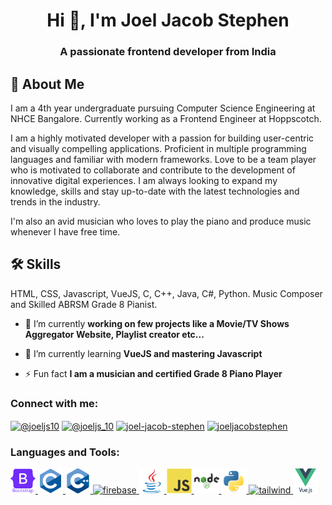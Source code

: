 <h1 align="center">Hi 👋, I'm Joel Jacob Stephen</h1>
<h3 align="center">A passionate frontend developer from India</h3>

## 🚀 About Me
I am a 4th year undergraduate pursuing Computer Science Engineering at NHCE Bangalore. 
Currently working as a Frontend Engineer at Hoppscotch. 

I am a highly motivated developer with a passion for building user-centric and visually compelling applications. Proficient in multiple programming languages and familiar with modern frameworks. Love to be a team player who is motivated to collaborate and contribute to the development of innovative digital experiences. I am always looking to expand my knowledge, skills and stay up-to-date with the latest technologies and trends in the industry. 

I'm also an avid musician who loves to play the piano and produce music whenever I have free time.

## 🛠 Skills
HTML, CSS, Javascript, VueJS, C, C++, Java, C#, Python.
Music Composer and Skilled ABRSM Grade 8 Pianist.


- 🔭 I’m currently **working on few projects like a Movie/TV Shows Aggregator Website, Playlist creator etc...**

- 🌱 I’m currently learning **VueJS and mastering Javascript**

- ⚡ Fun fact **I am a musician and certified Grade 8 Piano Player**

<h3 align="left">Connect with me:</h3>
<p align="left">
<a href="https://dev.to/@joeljs10" target="blank"><img align="center" src="https://cdn.jsdelivr.net/npm/simple-icons@3.0.1/icons/dev-dot-to.svg" alt="@joeljs10" height="30" width="40" /></a>
<a href="https://x.com/joeldevtunes" target="blank"><img align="center" src="https://raw.githubusercontent.com/rahuldkjain/github-profile-readme-generator/master/src/images/icons/Social/twitter.svg" alt="@joeljs_10" height="30" width="40" /></a>
<a href="https://linkedin.com/in/joel-jacob-stephen" target="blank"><img align="center" src="https://raw.githubusercontent.com/rahuldkjain/github-profile-readme-generator/master/src/images/icons/Social/linked-in-alt.svg" alt="joel-jacob-stephen" height="30" width="40" /></a>
<a href="https://www.leetcode.com/joeljacobstephen" target="blank"><img align="center" src="https://raw.githubusercontent.com/rahuldkjain/github-profile-readme-generator/master/src/images/icons/Social/leet-code.svg" alt="joeljacobstephen" height="30" width="40" /></a>
</p>

<h3 align="left">Languages and Tools:</h3>
<p align="left"> <a href="https://getbootstrap.com" target="_blank"> <img src="https://raw.githubusercontent.com/devicons/devicon/master/icons/bootstrap/bootstrap-plain-wordmark.svg" alt="bootstrap" width="40" height="40"/> </a> <a href="https://www.cprogramming.com/" target="_blank"> <img src="https://raw.githubusercontent.com/devicons/devicon/master/icons/c/c-original.svg" alt="c" width="40" height="40"/> </a> <a href="https://www.w3schools.com/cpp/" target="_blank"> <img src="https://raw.githubusercontent.com/devicons/devicon/master/icons/cplusplus/cplusplus-original.svg" alt="cplusplus" width="40" height="40"/> </a> <a href="https://firebase.google.com/" target="_blank"> <img src="https://www.vectorlogo.zone/logos/firebase/firebase-icon.svg" alt="firebase" width="40" height="40"/> </a> <a href="https://www.java.com" target="_blank"> <img src="https://raw.githubusercontent.com/devicons/devicon/master/icons/java/java-original.svg" alt="java" width="40" height="40"/> </a> <a href="https://developer.mozilla.org/en-US/docs/Web/JavaScript" target="_blank"> <img src="https://raw.githubusercontent.com/devicons/devicon/master/icons/javascript/javascript-original.svg" alt="javascript" width="40" height="40"/> </a> <a href="https://nodejs.org" target="_blank"> <img src="https://raw.githubusercontent.com/devicons/devicon/master/icons/nodejs/nodejs-original-wordmark.svg" alt="nodejs" width="40" height="40"/> </a> <a href="https://www.python.org" target="_blank"> <img src="https://raw.githubusercontent.com/devicons/devicon/master/icons/python/python-original.svg" alt="python" width="40" height="40"/> </a> <a href="https://tailwindcss.com/" target="_blank"> <img src="https://www.vectorlogo.zone/logos/tailwindcss/tailwindcss-icon.svg" alt="tailwind" width="40" height="40"/> </a> <a href="https://vuejs.org/" target="_blank"> <img src="https://raw.githubusercontent.com/devicons/devicon/master/icons/vuejs/vuejs-original-wordmark.svg" alt="vuejs" width="40" height="40"/> </a> </p>

<!-- <p><img align="left" src="https://github-readme-stats.vercel.app/api/top-langs?username=joeljacobstephen&show_icons=true&locale=en&layout=compact" alt="joeljacobstephen" /></p>

<p>&nbsp;<img align="center" src="https://github-readme-stats.vercel.app/api?username=joeljacobstephen&show_icons=true&locale=en" alt="joeljacobstephen" /></p>
 -->
 
<!-- ### Hi there 👋
Welcome to my Github Page!!

## 🚀 About Me
I'm a 3rd year student currently pursuing Computer Science Engineering in NHCE Bangalore.
Currently in love with Web Development, especially coding in VueJs. Love to code and play the piano. 
  
## 🛠 Skills
HTML, CSS, Javascript, VueJS, C, C++, C#, Java, Python.

Music Composer and Skilled ABRSM Grade 8 Pianist.
  
- 🔭 I’m currently working on few projects like a Movie/TV Shows Aggregator Website, Playlist creator etc...
- 🌱 I’m currently learning VueJs and increasing my command on Javascript.
<!-- - 👯 I’m looking to collaborate on ...
- 🤔 I’m looking for help with ...
- 💬 Ask me about ...
- 📫 How to reach me: ...
- 😄 Pronouns: ... -->
<!-- - ⚡ Fun fact: ... --> 

